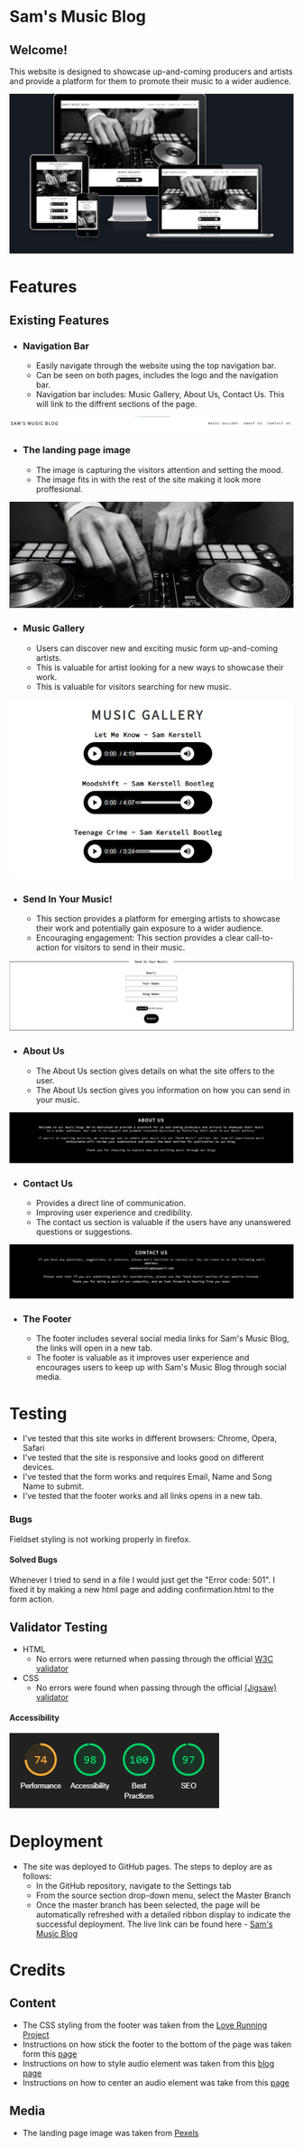 # Sam's Music Blog

## Welcome!

This website is designed to showcase up-and-coming producers and artists and provide a platform for them to promote their music to a wider audience.

![Different screen sizes](assets/images/different-screen-sizes2.png)

# Features

## Existing Features

* ### Navigation Bar
  * Easily navigate through the website using the top navigation bar.
  * Can be seen on both pages, includes the logo and the navigation bar.
  * Navigation bar includes: Music Gallery, About Us, Contact Us. This will link to the diffrent sections of the page.

![Screenshot of the navigation bar.](assets/images/navigation-Bar.jpg)

* ### The landing page image
  * The image is capturing the visitors attention and setting the mood.
  * The image fits in with the rest of the site making it look more proffesional.

![Screenshot of the Landing page Image](assets/images/landing-page-image.jpg)

* ### Music Gallery
  * Users can discover new and exciting music form up-and-coming artists.
  * This is valuable for artist looking for a new ways to showcase their work.
  * This is valuable for visitors searching for new music.

![Screenshot of the Music Gallery](assets/images/music-gallery.jpg)

* ### Send In Your Music!
  * This section provides a platform for emerging artists to showcase their work and potentially gain exposure to a wider audience.
  * Encouraging engagement: This section provides a clear call-to-action for visitors to send in their music.

![Screenshot of the Send In Your Music! section](assets/images/send-music.jpg)

* ### About Us
  * The About Us section gives details on what the site offers to the user.
  * The About Us section gives you information on how you can send in your music. 

![Screenshot of the About Us section](assets/images/about-us2.jpg)

* ### Contact Us
  * Provides a direct line of communication.
  * Improving user experience and credibility.
  * The contact us section is valuable if the users have any unanswered questions or suggestions.

![Screenshot of the Contact Us Section](assets/images/contact-us.jpg)

* ### The Footer
  * The footer includes several social media links for Sam's Music Blog, the links will open in a new tab.
  * The footer is valuable as it improves user experience and encourages users to keep up with Sam's Music Blog through social media.
# Testing
* I've tested that this site works in different browsers: Chrome, Opera, Safari
* I've tested that the site is responsive and looks good on different devices.
* I've tested that the form works and requires Email, Name and Song Name to submit.
* I've tested that the footer works and all links opens in a new tab.

### Bugs
Fieldset styling is not working properly in firefox.

#### Solved Bugs
Whenever I tried to send in a file I would just get the "Error code: 501".
I fixed it by making a new html page and adding confirmation.html to the form action.

## Validator Testing
* HTML
  * No errors were returned when passing through the official [W3C validator](https://validator.w3.org)
* CSS
  * No errors were found when passing through the official [(Jigsaw) validator](https://jigsaw.w3.org/css-validator/)
#### Accessibility
![Screenshot of the Lighthouse Pagespeed](assets/images/lighthouse.png)

# Deployment
* The site was deployed to GitHub pages. The steps to deploy are as follows:
  * In the GitHub repository, navigate to the Settings tab
  * From the source section drop-down menu, select the Master Branch
  * Once the master branch has been selected, the page will be automatically refreshed with a detailed ribbon display to indicate the successful deployment.
The live link can be found here - [Sam's Music Blog](https://samuelkerstell.github.io/portfolio-project-1/index.html)

# Credits
## Content
* The CSS styling from the footer was taken from the [Love Running Project](https://github.com/samuelkerstell/love-running)
* Instructions on how stick the footer to the bottom of the page was taken form this [page](https://dev.to/nehalahmadkhan/how-to-make-footer-stick-to-bottom-of-web-page-3i14)
* Instructions on how to style audio element was taken from this [blog page](https://blog.shahednasser.com/how-to-style-an-audio-element/)
* Instructions on how to center an audio element was take from this [page](https://stackoverflow.com/questions/16823868/center-html-5-audio-players-for-all-browsers)
## Media
* The landing page image was taken from [Pexels](https://www.pexels.com/photo/grayscale-photography-of-person-using-dj-controller-860707/)